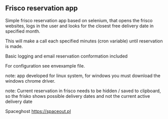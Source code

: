## Frisco reservation app

Simple frisco reservation app based on selenium, that opens the frisco websites, logs in the user and looks for the closest free delivery date in specified month. 

This will make a call each specified minutes (cron variable) until reservation is made.  

Basic logging and email reservation conformation included

For configuration see envexample file. 

note: app developed for linux system, for windows you must download the windows chrome driver. 

note: Current reservation in frisco needs to be hidden / saved to clipboard, so the frisko shows possible delivery dates and not the current active delivery date 


Spaceghost
https://spaceout.pl